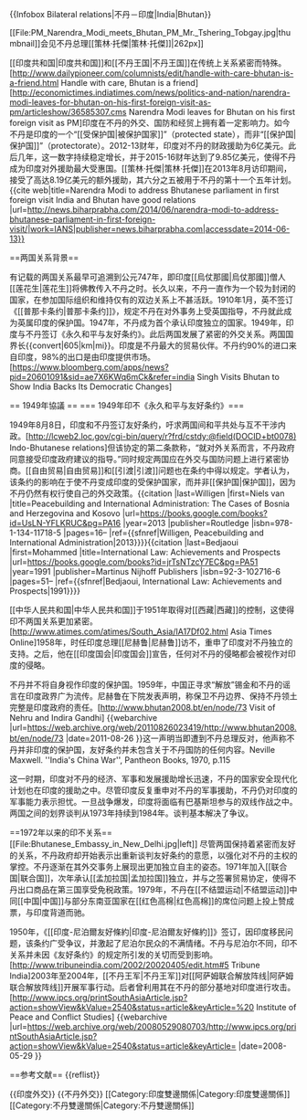 {{Infobox Bilateral relations|不丹－印度|India|Bhutan}}

[[File:PM_Narendra_Modi_meets_Bhutan_PM_Mr._Tshering_Tobgay.jpg|thumbnail]]会见不丹总理[[策林·托傑|策林·托傑]]|262px]]

[[印度共和国|印度共和国]]和[[不丹王国|不丹王国]]在传统上关系紧密而特殊。<ref>[http://www.dailypioneer.com/columnists/edit/handle-with-care-bhutan-is-a-friend.html Handle with care, Bhutan is a friend]</ref><ref>[http://economictimes.indiatimes.com/news/politics-and-nation/narendra-modi-leaves-for-bhutan-on-his-first-foreign-visit-as-pm/articleshow/36585307.cms Narendra Modi leaves for Bhutan on his first foreign visit as PM]</ref>印度在不丹的外交、国防和经贸上拥有着一定影响力。如今不丹是印度的一个“[[受保护国|被保护国家]]”（protected state），而非“[[保护国|保护国]]”（protectorate）。2012-13财年，印度对不丹的财政援助为6亿美元。此后几年，这一数字持续稳定增长，并于2015-16财年达到了9.85亿美元，使得不丹成为印度对外援助最大受惠国。[[策林·托傑|策林·托傑]]在2013年8月访印期间，接受了高达8.19亿美元的额外援助，其六分之五被用于不丹的第十一个五年计划。<ref>{{cite web|title=Narendra Modi to address Bhutanese parliament in first foreign visit India and Bhutan have good relations |url=http://news.biharprabha.com/2014/06/narendra-modi-to-address-bhutanese-parliament-in-first-foreign-visit/|work=IANS|publisher=news.biharprabha.com|accessdate=2014-06-13}}</ref>

==两国关系背景==

有记载的两国关系最早可追溯到公元747年，即印度[[烏仗那國|烏仗那國]]僧人[[莲花生|莲花生]]将佛教传入不丹之时。长久以来，不丹一直作为一个较为封闭的国家，在参加国际组织和维持仅有的双边关系上不甚活跃。1910年1月，英不签订《[[普那卡条约|普那卡条约]]》，规定不丹在对外事务上受英国指导，不丹就此成为英属印度的保护国。1947年，不丹成为首个承认印度独立的国家。1949年，印度与不丹签订《永久和平与友好条约》。此后两国发展了紧密的外交关系。两国国界长{{convert|605|km|mi}}。印度是不丹最大的贸易伙伴。不丹约90%的进口来自印度，98%的出口是由印度提供市场。<ref name="NS">[https://www.bloomberg.com/apps/news?pid=20601091&sid=ae7X6KWq6mCk&refer=india Singh Visits Bhutan to Show India Backs Its Democratic Changes]</ref>

== 1949年協議 ==
=== 1949年印不《永久和平与友好条约》===

1949年8月8日，印度和不丹签订友好条约，吁求两国间和平共处与互不干涉内政。<ref name="BI">[http://lcweb2.loc.gov/cgi-bin/query/r?frd/cstdy:@field(DOCID+bt0078) Indo-Bhutanese relations]</ref>但该协定的第二条款称，“就对外关系而言，不丹政府同意接受印度政府建议的指导。”同时规定两国应在外交与国防问题上进行紧密协商。[[自由贸易|自由贸易]]和[[引渡|引渡]]问题也在条约中得以规定。<ref name="BI"/>学者认为，该条约的影响在于使不丹变成印度的受保护国家，而并非[[保护国|保护国]]，因为不丹仍然有权行使自己的外交政策。<ref name=Willigen>{{citation |last=Willigen |first=Niels van |title=Peacebuilding and International Administration: The Cases of Bosnia and Herzegovina and Kosovo |url=https://books.google.com/books?id=UsLN-YFLKRUC&pg=PA16 |year=2013 |publisher=Routledge |isbn=978-1-134-11718-5 |pages=16– |ref={{sfnref|Willigen, Peacebuilding and International Administration|2013}}}}</ref><ref name=Bedjaoui>{{citation |last=Bedjaoui |first=Mohammed |title=International Law: Achievements and Prospects |url=https://books.google.com/books?id=jrTsNTzcY7EC&pg=PA51 |year=1991 |publisher=Martinus Nijhoff Publishers |isbn=92-3-102716-6 |pages=51– |ref={{sfnref|Bedjaoui, International Law: Achievements and Prospects|1991}}}}</ref>

[[中华人民共和国|中华人民共和国]]于1951年取得对[[西藏|西藏]]的控制，这使得印不两国关系更加紧密。<ref name="BI"/><ref name="AT">[http://www.atimes.com/atimes/South_Asia/IA17Df02.html Asia Times Online]</ref>1958年，时任印度总理[[尼赫鲁|尼赫鲁]]访不，重申了印度对不丹独立的支持。之后，他在[[印度国会|印度国会]]宣告，任何对不丹的侵略都会被视作对印度的侵略。<ref name="BI"/>

不丹并不将自身视作印度的保护国。1959年，中国正寻求“解放”锡金和不丹的谣言在印度政界广为流传。尼赫鲁在下院发表声明，称保卫不丹边界、保持不丹领土完整是印度政府的责任。<ref>[http://www.bhutan2008.bt/en/node/73 Visit of Nehru and Indira Gandhi] {{webarchive |url=https://web.archive.org/web/20110826023419/http://www.bhutan2008.bt/en/node/73 |date=2011-08-26 }}</ref>这一声明当即遭到不丹总理反对，他声称不丹并非印度的保护国，友好条约并未包含关于不丹国防的任何内容。<ref>Neville Maxwell. ''India's China War'', Pantheon Books, 1970, p.115</ref>

这一时期，印度对不丹的经济、军事和发展援助增长迅速，不丹的国家安全现代化计划也在印度的援助之中。尽管印度反复重申对不丹的军事援助，不丹仍对印度的军事能力表示担忧。一旦战争爆发，印度将面临有巴基斯坦参与的双线作战之中。<ref name="BI"/>两国之间的划界谈判从1973年持续到1984年。<ref name="BI"/>谈判基本解决了争议。

==1972年以来的印不关系==
[[File:Bhutanese_Embassy_in_New_Delhi.jpg|left]]
尽管两国保持着紧密而友好的关系，不丹政府却开始表示出重新谈判友好条约的意愿，以强化对不丹的主权的掌控。<ref name="BI"/>不丹逐渐在其外交事务上展现出更加独立自主的姿态。1971年加入[[联合国|联合国]]，次年承认[[孟加拉国|孟加拉国]]独立，并与之签署贸易协定，使得不丹出口商品在第三国享受免税政策。<ref name="BI"/>1979年，不丹在[[不结盟运动|不结盟运动]]中同[[中国|中国]]与部分东南亚国家在[[红色高棉|红色高棉]]的席位问题上投上赞成票，与印度背道而驰。<ref name="BI"/>

1950年，《[[印度-尼泊爾友好條約|印度-尼泊爾友好條約]]》签订，因印度移民问题，该条约广受争议，并激起了尼泊尔民众的不满情绪。不丹与尼泊尔不同，印不关系并未因《友好条约》的规定所引发的关切而受到影响。<ref name="AT"/><ref name="TI">[http://www.tribuneindia.com/2002/20020405/edit.htm#5 Tribune India]</ref>2003年至2004年，[[不丹王军|不丹王军]]对[[阿萨姆联合解放阵线|阿萨姆联合解放阵线]]开展军事行动。后者曾利用其在不丹的部分基地对印度进行攻击。<ref name="IPCS">[http://www.ipcs.org/printSouthAsiaArticle.jsp?action=showView&kValue=2540&status=article&keyArticle=%20 Institute of Peace and Conflict Studies] {{webarchive |url=https://web.archive.org/web/20080529080703/http://www.ipcs.org/printSouthAsiaArticle.jsp?action=showView&kValue=2540&status=article&keyArticle= |date=2008-05-29 }}</ref>

==参考文献==
{{reflist}}

{{印度外交}}
{{不丹外交}}
[[Category:印度雙邊關係|Category:印度雙邊關係]]
[[Category:不丹雙邊關係|Category:不丹雙邊關係]]